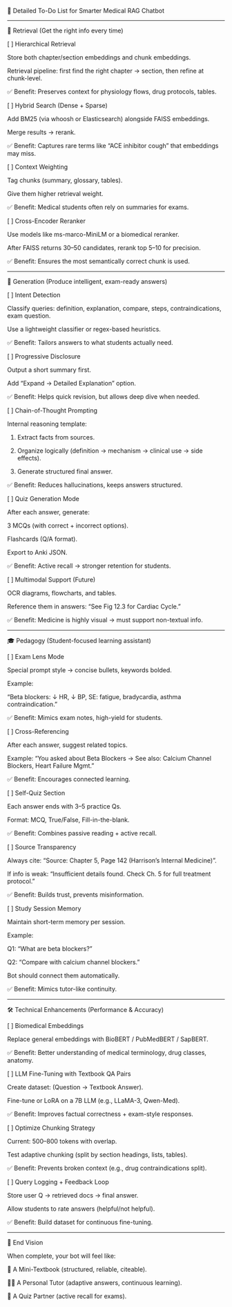 📝 Detailed To-Do List for Smarter Medical RAG Chatbot


---

🔄 Retrieval (Get the right info every time)

[ ] Hierarchical Retrieval

Store both chapter/section embeddings and chunk embeddings.

Retrieval pipeline: first find the right chapter → section, then refine at chunk-level.

✅ Benefit: Preserves context for physiology flows, drug protocols, tables.


[ ] Hybrid Search (Dense + Sparse)

Add BM25 (via whoosh or Elasticsearch) alongside FAISS embeddings.

Merge results → rerank.

✅ Benefit: Captures rare terms like “ACE inhibitor cough” that embeddings may miss.


[ ] Context Weighting

Tag chunks (summary, glossary, tables).

Give them higher retrieval weight.

✅ Benefit: Medical students often rely on summaries for exams.


[ ] Cross-Encoder Reranker

Use models like ms-marco-MiniLM or a biomedical reranker.

After FAISS returns 30–50 candidates, rerank top 5–10 for precision.

✅ Benefit: Ensures the most semantically correct chunk is used.




---

🧠 Generation (Produce intelligent, exam-ready answers)

[ ] Intent Detection

Classify queries: definition, explanation, compare, steps, contraindications, exam question.

Use a lightweight classifier or regex-based heuristics.

✅ Benefit: Tailors answers to what students actually need.


[ ] Progressive Disclosure

Output a short summary first.

Add “Expand → Detailed Explanation” option.

✅ Benefit: Helps quick revision, but allows deep dive when needed.


[ ] Chain-of-Thought Prompting

Internal reasoning template:

1. Extract facts from sources.


2. Organize logically (definition → mechanism → clinical use → side effects).


3. Generate structured final answer.



✅ Benefit: Reduces hallucinations, keeps answers structured.


[ ] Quiz Generation Mode

After each answer, generate:

3 MCQs (with correct + incorrect options).

Flashcards (Q/A format).

Export to Anki JSON.


✅ Benefit: Active recall → stronger retention for students.


[ ] Multimodal Support (Future)

OCR diagrams, flowcharts, and tables.

Reference them in answers: “See Fig 12.3 for Cardiac Cycle.”

✅ Benefit: Medicine is highly visual → must support non-textual info.




---

🎓 Pedagogy (Student-focused learning assistant)

[ ] Exam Lens Mode

Special prompt style → concise bullets, keywords bolded.

Example:

“Beta blockers: ↓ HR, ↓ BP, SE: fatigue, bradycardia, asthma contraindication.”


✅ Benefit: Mimics exam notes, high-yield for students.


[ ] Cross-Referencing

After each answer, suggest related topics.

Example: “You asked about Beta Blockers → See also: Calcium Channel Blockers, Heart Failure Mgmt.”

✅ Benefit: Encourages connected learning.


[ ] Self-Quiz Section

Each answer ends with 3–5 practice Qs.

Format: MCQ, True/False, Fill-in-the-blank.

✅ Benefit: Combines passive reading + active recall.


[ ] Source Transparency

Always cite: “Source: Chapter 5, Page 142 (Harrison’s Internal Medicine)”.

If info is weak: “Insufficient details found. Check Ch. 5 for full treatment protocol.”

✅ Benefit: Builds trust, prevents misinformation.


[ ] Study Session Memory

Maintain short-term memory per session.

Example:

Q1: “What are beta blockers?”

Q2: “Compare with calcium channel blockers.”

Bot should connect them automatically.


✅ Benefit: Mimics tutor-like continuity.




---

🛠 Technical Enhancements (Performance & Accuracy)

[ ] Biomedical Embeddings

Replace general embeddings with BioBERT / PubMedBERT / SapBERT.

✅ Benefit: Better understanding of medical terminology, drug classes, anatomy.


[ ] LLM Fine-Tuning with Textbook QA Pairs

Create dataset: (Question → Textbook Answer).

Fine-tune or LoRA on a 7B LLM (e.g., LLaMA-3, Qwen-Med).

✅ Benefit: Improves factual correctness + exam-style responses.


[ ] Optimize Chunking Strategy

Current: 500–800 tokens with overlap.

Test adaptive chunking (split by section headings, lists, tables).

✅ Benefit: Prevents broken context (e.g., drug contraindications split).


[ ] Query Logging + Feedback Loop

Store user Q → retrieved docs → final answer.

Allow students to rate answers (helpful/not helpful).

✅ Benefit: Build dataset for continuous fine-tuning.


---

🌟 End Vision

When complete, your bot will feel like:

📘 A Mini-Textbook (structured, reliable, citeable).

👩‍⚕️ A Personal Tutor (adaptive answers, continuous learning).

📝 A Quiz Partner (active recall for exams).

